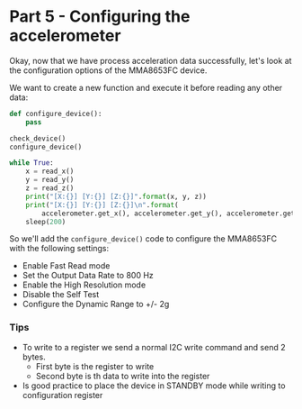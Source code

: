 # Part 5 - Configuring the accelerometer

Okay, now that we have process acceleration data successfully, let's look at the
configuration options of the MMA8653FC device.

We want to create a new function and execute it before reading any other data:

```python
def configure_device():
	pass

check_device()
configure_device()

while True:
    x = read_x()
    y = read_y()
    z = read_z()
    print("[X:{}] [Y:{}] [Z:{}]".format(x, y, z))
    print("[X:{}] [Y:{}] [Z:{}]\n".format(
        accelerometer.get_x(), accelerometer.get_y(), accelerometer.get_z()))
    sleep(200)

```

So we'll add the `configure_device()` code to configure the MMA8653FC with the
following settings:
- Enable Fast Read mode
- Set the Output Data Rate to 800 Hz
- Enable the High Resolution mode
- Disable the Self Test
- Configure the Dynamic Range to +/- 2g

### Tips

- To write to a register we send a normal I2C write command and send 2 bytes.
  - First byte is the register to write
  - Second byte is th data to write into the register
- Is good practice to place the device in STANDBY mode while writing to
  configuration register
